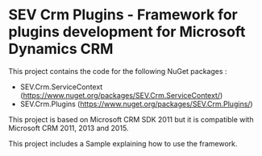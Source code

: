 # SEV Crm Plugins - Framework for plugins development for Microsoft Dynamics CRM

This project contains the code for the following NuGet packages :
- SEV.Crm.ServiceContext (https://www.nuget.org/packages/SEV.Crm.ServiceContext/)
- SEV.Crm.Plugins (https://www.nuget.org/packages/SEV.Crm.Plugins/)

This project is based on Microsoft CRM SDK 2011 but it is compatible with Microsoft CRM 2011, 2013 and 2015.

This project includes a Sample explaining how to use the framework.

